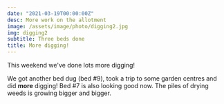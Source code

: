 ```yaml
---
date: "2021-03-19T00:00:00Z"
desc: More work on the allotment
image: /assets/image/photo/digging2.jpg
img: digging2
subtitle: Three beds done
title: More digging!
---
```


This weekend we've done lots more digging!

We got another bed dug (bed #9), took a trip to some garden centres and did **more** digging! Bed #7 is also looking good now. The piles of drying weeds is growing bigger and bigger.
